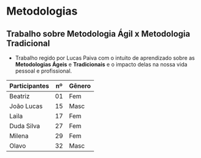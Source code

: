 # Metodologias
## Trabalho sobre Metodologia Ágil x Metodologia Tradicional
- Trabalho regido por Lucas Paiva com o intuito de aprendizado sobre as **Metodologias Ágeis** e **Tradicionais** e o impacto delas na nossa vida pessoal e profissional.

|Participantes|nº|Gênero|
|-|:-:|-|
|Beatriz|01|Fem|
|João Lucas|15|Masc|
|Laila|17|Fem|
|Duda Silva|27|Fem|
|Milena|29|Fem|
|Olavo|32|Masc|